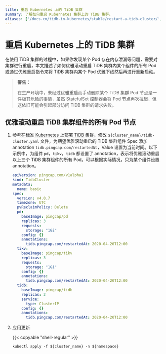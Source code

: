 ```yaml
---
title: 重启 Kubernetes 上的 TiDB 集群
summary: 了解如何重启 Kubernetes 集群上的 TiDB 集群。
aliases: ['/docs-cn/tidb-in-kubernetes/stable/restart-a-tidb-cluster/','/docs-cn/tidb-in-kubernetes/v1.1/restart-a-tidb-cluster/']
---
```


# 重启 Kubernetes 上的 TiDB 集群

在使用 TiDB 集群的过程中，如果你发现某个 Pod 存在内存泄漏等问题，需要对集群进行重启，本文描述了如何优雅滚动重启 TiDB 集群内某个组件的所有 Pod 或通过优雅重启指令来将 TiDB 集群内某个 Pod 优雅下线然后再进行重新启动。

> **警告：**
>
> 在生产环境中，未经过优雅重启而手动删除某个 TiDB 集群 Pod 节点是一件极其危险的事情，虽然 StatefulSet 控制器会将 Pod 节点再次拉起，但这依旧可能会引起部分访问 TiDB 集群的请求失败。

## 优雅滚动重启 TiDB 集群组件的所有 Pod 节点

1. 参考[在标准 Kubernetes 上部署 TiDB 集群](deploy-on-general-kubernetes.md)，修改 `${cluster_name}/tidb-cluster.yaml` 文件，为期望优雅滚动重启的 TiDB 集群组件 Spec 添加 annotation `tidb.pingcap.com/restartedAt`，Value 设置为当前时间。以下示例中，为组件 `pd`，`tikv`，`tidb` 都设置了 annotation，表示将优雅滚动重启以上三个 TiDB 集群组件的所有 Pod。可以根据实际情况，只为某个组件设置 annotation。

    ```yaml
    apiVersion: pingcap.com/v1alpha1
    kind: TidbCluster
    metadata:
      name: basic
    spec:
      version: v4.0.7
      timezone: UTC
      pvReclaimPolicy: Delete
      pd:
        baseImage: pingcap/pd
        replicas: 3
        requests:
          storage: "1Gi"
        config: {}
        annotations:
          tidb.pingcap.com/restartedAt: 2020-04-20T12:00
      tikv:
        baseImage: pingcap/tikv
        replicas: 3
        requests:
          storage: "1Gi"
        config: {}
        annotations:
          tidb.pingcap.com/restartedAt: 2020-04-20T12:00
      tidb:
        baseImage: pingcap/tidb
        replicas: 2
        service:
          type: ClusterIP
        config: {}
        annotations:
          tidb.pingcap.com/restartedAt: 2020-04-20T12:00
    ```

2. 应用更新

    {{< copyable "shell-regular" >}}

    ``` shell
    kubectl apply -f ${cluster_name} -n ${namespace}
    ```
